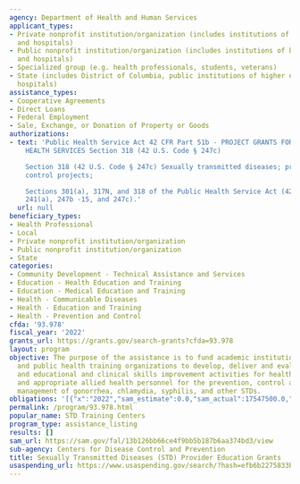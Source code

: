 ```yaml
---
agency: Department of Health and Human Services
applicant_types:
- Private nonprofit institution/organization (includes institutions of higher education
  and hospitals)
- Public nonprofit institution/organization (includes institutions of higher education
  and hospitals)
- Specialized group (e.g. health professionals, students, veterans)
- State (includes District of Columbia, public institutions of higher education and
  hospitals)
assistance_types:
- Cooperative Agreements
- Direct Loans
- Federal Employment
- Sale, Exchange, or Donation of Property or Goods
authorizations:
- text: 'Public Health Service Act 42 CFR Part 51b - PROJECT GRANTS FOR PREVENTIVE
    HEALTH SERVICES Section 318 (42 U.S. Code § 247c)

    Section 318 (42 U.S. Code § 247c) Sexually transmitted diseases; prevention and
    control projects;

    Sections 301(a), 317N, and 318 of the Public Health Service Act (42 U.S.C. Sections
    241(a), 247b -15, and 247c).'
  url: null
beneficiary_types:
- Health Professional
- Local
- Private nonprofit institution/organization
- Public nonprofit institution/organization
- State
categories:
- Community Development - Technical Assistance and Services
- Education - Health Education and Training
- Education - Medical Education and Training
- Health - Communicable Diseases
- Health - Education and Training
- Health - Prevention and Control
cfda: '93.978'
fiscal_year: '2022'
grants_url: https://grants.gov/search-grants?cfda=93.978
layout: program
objective: The purpose of the assistance is to fund academic institutions and clinical
  and public health training organizations to develop, deliver and evaluate training,
  and educational and clinical skills improvement activities for health care professionals
  and appropriate allied health personnel for the prevention, control and clinical
  management of gonorrhea, chlamydia, syphilis, and other STDs.
obligations: '[{"x":"2022","sam_estimate":0.0,"sam_actual":17547500.0,"usa_spending_actual":17430571.59},{"x":"2023","sam_estimate":11565000.0,"sam_actual":0.0,"usa_spending_actual":19880809.25},{"x":"2024","sam_estimate":11730482.0,"sam_actual":0.0,"usa_spending_actual":16717159.44}]'
permalink: /program/93.978.html
popular_name: STD Training Centers
program_type: assistance_listing
results: []
sam_url: https://sam.gov/fal/13b126bb66ce4f9bb5b187b6aa374bd3/view
sub-agency: Centers for Disease Control and Prevention
title: Sexually Transmitted Diseases (STD) Provider Education Grants
usaspending_url: https://www.usaspending.gov/search/?hash=efb6b2275833b0fdfebf8616be6d398d
---
```

